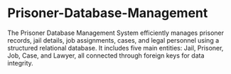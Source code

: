 # Prisoner-Database-Management
The Prisoner Database Management System efficiently manages prisoner records, jail details, job assignments, cases, and legal personnel using a structured relational database. It includes five main entities: Jail, Prisoner, Job, Case, and Lawyer, all connected through foreign keys for data integrity.
